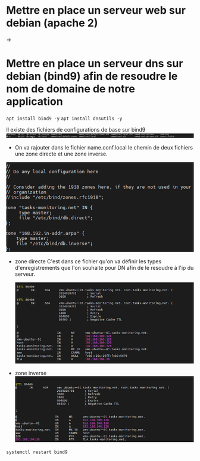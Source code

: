 # Mettre en place un serveur web sur debian (apache 2)
-> 
# Mettre en place un serveur dns sur debian (bind9) afin de resoudre le nom de domaine de notre application
`apt install bind9 -y`
`apt install dnsutils -y` 

Il existe des fichiers de configurations de base sur bind9 
![](bind_config.png)

+ On va rajouter dans le fichier name.conf.local le chemin de deux fichiers une zone directe et une zone inverse.

![](named.conf.local.png)
   
+ zone directe
    C'est dans ce fichier qu'on va définir les types d'enregistrements que l'on souhaite pour DN afin de le resoudre à l'ip du serveur.
    
     ![](db.direct.png)

+ zone inverse 
     ![](db.inverse.png)
     
`systemctl restart bind9`

